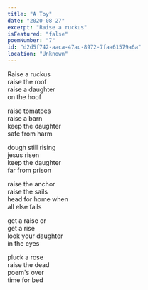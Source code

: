 ```yaml
---
title: "A Toy"
date: "2020-08-27"
excerpt: "Raise a ruckus"
isFeatured: "false"
poemNumber: "7"
id: "d2d5f742-aaca-47ac-8972-7faa61579a6a"
location: "Unknown"
---
```


Raise a ruckus  
raise the roof  
raise a daughter  
on the hoof

raise tomatoes  
raise a barn  
keep the daughter  
safe from harm

dough still rising  
jesus risen  
keep the daughter  
far from prison

raise the anchor  
raise the sails  
head for home when  
all else fails

get a raise or  
get a rise  
look your daughter  
in the eyes

pluck a rose  
raise the dead  
poem's over  
time for bed
